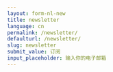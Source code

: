 ```yaml
---
layout: form-nl-new
title: newsletter
language: cn
permalink: /newsletter/
defaulturl: /newsletter/
slug: newsletter
submit_value: 订阅
input_placeholder: 输入你的电子邮箱
---
```

